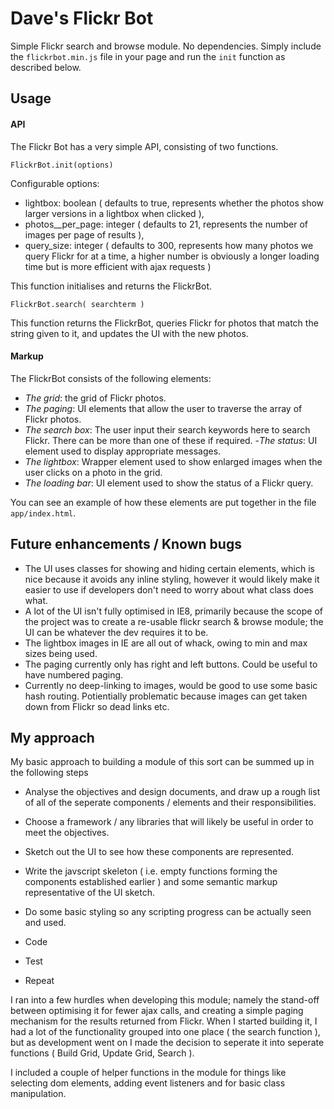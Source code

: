 Dave's Flickr Bot
=========

Simple Flickr search and browse module.  No dependencies.  Simply include the <code>flickrbot.min.js</code> file in your page and run the <code>init</code> function as described below.

## Usage

####  API

The Flickr Bot has a very simple API, consisting of two functions.

    FlickrBot.init(options)
 
Configurable options:

- lightbox: boolean ( defaults to true, represents whether the photos show larger versions in a lightbox when clicked ),
- photos_\_per\_page: integer ( defaults to 21, represents the number of images per page of results ),
- query\_size: integer ( defaults to 300, represents how many photos we query Flickr for at a time, a higher number is obviously a longer loading time but is more efficient with ajax requests )

This function initialises and returns the FlickrBot. 

    FlickrBot.search( searchterm )

This function returns the FlickrBot, queries Flickr for photos that match the string given to it, and updates the UI with the new photos.

#### Markup
The FlickrBot consists of the following elements:

- *The grid*: the grid of Flickr photos.
- *The paging*: UI elements that allow the user to traverse the array of Flickr photos.
- *The search box*: The user input their search keywords here to search Flickr. There can be more than one of these if required.
 -*The status*: UI element used to display appropriate messages.
- *The lightbox*: Wrapper element used to show enlarged images when the user clicks on a photo in the grid.
- *The loading bar*: UI element used to show the status of a Flickr query.

You can see an example of how these elements are put together in the file <code>app/index.html</code>.

## Future enhancements / Known bugs

- The UI uses classes for showing and hiding certain elements, which is nice because it avoids any inline styling, however it would likely make it easier to use if developers don't need to worry about what class does what.
- A lot of the UI isn't fully optimised in IE8, primarily because the scope of the project was to create a re-usable flickr search & browse module; the UI can be whatever the dev requires it to be.
- The lightbox images in IE are all out of whack, owing to min and max sizes being used.
- The paging currently only has right and left buttons.  Could be useful to have numbered paging.
- Currently no deep-linking to images, would be good to use some basic hash routing.  Potientially problematic because images can get taken down from Flickr so dead links etc.

## My approach

My basic approach to building a module of this sort can be summed up in the following steps
- Analyse the objectives and design documents, and draw up a rough list of all of the seperate components / elements and their responsibilities.
- Choose a framework / any libraries that will likely be useful in order to meet the objectives.
- Sketch out the UI to see how these components are represented.
- Write the javscript skeleton ( i.e. empty functions forming the components established earlier ) and some semantic markup representative of the UI sketch.
- Do some basic styling so any scripting progress can be actually seen and used.

- Code
- Test
- Repeat

I ran into a few hurdles when developing this module; namely the stand-off between optimising it for fewer ajax calls, and creating a simple paging mechanism for the results returned from Flickr.  When I started building it, I had a lot of the functionality grouped into one place ( the search function ), but as development went on I made the decision to seperate it into seperate functions ( Build Grid, Update Grid, Search ).

I included a couple of helper functions in the module for things like selecting dom elements, adding event listeners and for basic class manipulation.